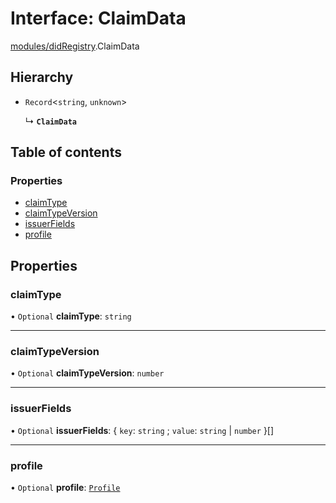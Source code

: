 # Interface: ClaimData

[modules/didRegistry](../modules/modules_didRegistry.md).ClaimData

## Hierarchy

- `Record`<`string`, `unknown`\>

  ↳ **`ClaimData`**

## Table of contents

### Properties

- [claimType](modules_didRegistry.ClaimData.md#claimtype)
- [claimTypeVersion](modules_didRegistry.ClaimData.md#claimtypeversion)
- [issuerFields](modules_didRegistry.ClaimData.md#issuerfields)
- [profile](modules_didRegistry.ClaimData.md#profile)

## Properties

### claimType

• `Optional` **claimType**: `string`

___

### claimTypeVersion

• `Optional` **claimTypeVersion**: `number`

___

### issuerFields

• `Optional` **issuerFields**: { `key`: `string` ; `value`: `string` \| `number`  }[]

___

### profile

• `Optional` **profile**: [`Profile`](modules_didRegistry.Profile.md)
